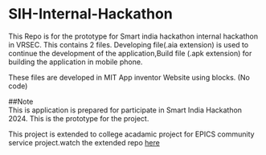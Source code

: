 # SIH-Internal-Hackathon
This Repo is for the prototype for Smart india hackathon internal hackathon in VRSEC. This contains 2 files. Developing file(.aia extension) is used to continue the development of the application,Build file (.apk extension) for building the application in mobile phone.

These files are developed in MIT App inventor Website using blocks. (No code) 

##Note  
This is application is prepared for participate in Smart India Hackathon 2024. This is the prototype for the project.

This project is extended to college acadamic project for EPICS community service project.watch the extended repo [here](https://github.com/thee-smarty/HydroHitch)
